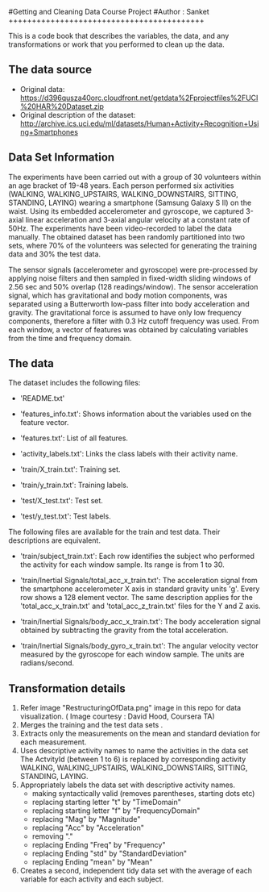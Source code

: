 #Getting and Cleaning Data Course Project
#Author : Sanket
++++++++++++++++++++++++++++++++++++++++++

This is a code book that describes the variables, the data, and any transformations or work that you performed to clean up the data.

## The data source

* Original data: https://d396qusza40orc.cloudfront.net/getdata%2Fprojectfiles%2FUCI%20HAR%20Dataset.zip
* Original description of the dataset: http://archive.ics.uci.edu/ml/datasets/Human+Activity+Recognition+Using+Smartphones

## Data Set Information

The experiments have been carried out with a group of 30 volunteers within an age bracket of 19-48 years. Each person performed six activities (WALKING, WALKING_UPSTAIRS, WALKING_DOWNSTAIRS, SITTING, STANDING, LAYING) wearing a smartphone (Samsung Galaxy S II) on the waist. Using its embedded accelerometer and gyroscope, we captured 3-axial linear acceleration and 3-axial angular velocity at a constant rate of 50Hz. The experiments have been video-recorded to label the data manually. The obtained dataset has been randomly partitioned into two sets, where 70% of the volunteers was selected for generating the training data and 30% the test data.

The sensor signals (accelerometer and gyroscope) were pre-processed by applying noise filters and then sampled in fixed-width sliding windows of 2.56 sec and 50% overlap (128 readings/window). The sensor acceleration signal, which has gravitational and body motion components, was separated using a Butterworth low-pass filter into body acceleration and gravity. The gravitational force is assumed to have only low frequency components, therefore a filter with 0.3 Hz cutoff frequency was used. From each window, a vector of features was obtained by calculating variables from the time and frequency domain.

## The data

The dataset includes the following files:

- 'README.txt'

- 'features_info.txt': Shows information about the variables used on the feature vector.

- 'features.txt': List of all features.

- 'activity_labels.txt': Links the class labels with their activity name.

- 'train/X_train.txt': Training set.

- 'train/y_train.txt': Training labels.

- 'test/X_test.txt': Test set.

- 'test/y_test.txt': Test labels.

The following files are available for the train and test data. Their descriptions are equivalent.

- 'train/subject_train.txt': Each row identifies the subject who performed the activity for each window sample. Its range is from 1 to 30.

- 'train/Inertial Signals/total_acc_x_train.txt': The acceleration signal from the smartphone accelerometer X axis in standard gravity units 'g'. Every row shows a 128 element vector. The same description applies for the 'total_acc_x_train.txt' and 'total_acc_z_train.txt' files for the Y and Z axis.

- 'train/Inertial Signals/body_acc_x_train.txt': The body acceleration signal obtained by subtracting the gravity from the total acceleration.

- 'train/Inertial Signals/body_gyro_x_train.txt': The angular velocity vector measured by the gyroscope for each window sample. The units are radians/second.


## Transformation details

1. Refer image "RestructuringOfData.png" image in this repo for data visualization. ( Image courtesy : David Hood, Coursera TA) 
2. Merges the training and the test data sets .
3. Extracts only the measurements on the mean and standard deviation for each measurement.
4. Uses descriptive activity names to name the activities in the data set
	The ActvityId (between 1 to 6) is replaced by corresponding activity WALKING, WALKING_UPSTAIRS, WALKING_DOWNSTAIRS, SITTING, STANDING, LAYING. 
5. Appropriately labels the data set with descriptive activity names.
	-	making syntactically valid (removes parentheses, starting dots etc)
	-	replacing starting letter "t" by "TimeDomain"
	-	replacing starting letter "f" by "FrequencyDomain"
	-	replacing "Mag" by "Magnitude"
	-	replacing "Acc" by "Acceleration"
	-	removing "." 
	-	replacing Ending "Freq" by "Frequency"
	-	replacing Ending "std" by "StandardDeviation"
	-	replacing Ending "mean" by "Mean"
6. Creates a second, independent tidy data set with the average of each variable for each activity and each subject.
